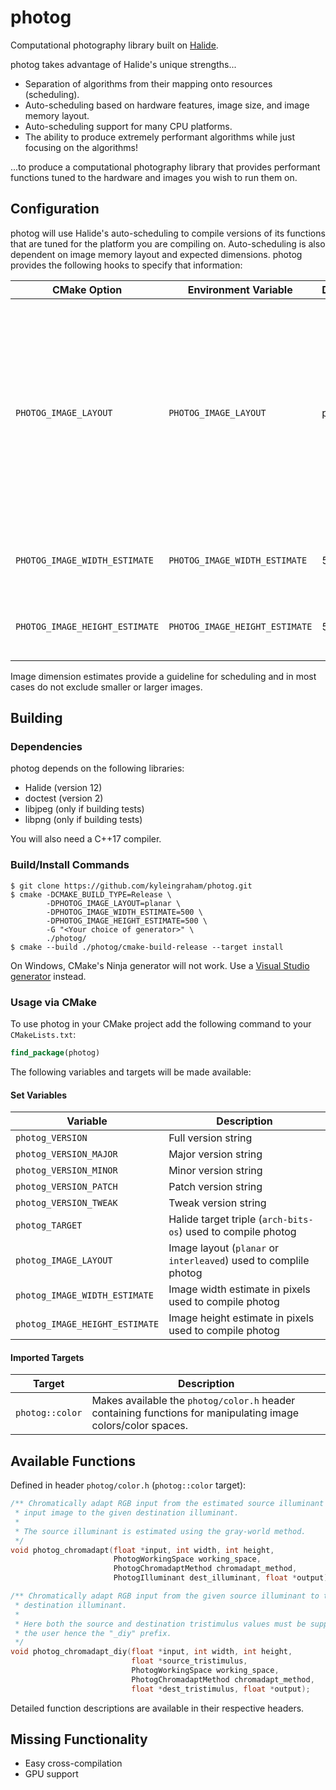 # photog
Computational photography library built on [Halide](https://halide-lang.org/).

photog takes advantage of Halide's unique strengths...
- Separation of algorithms from their mapping onto resources (scheduling).
- Auto-scheduling based on hardware features, image size, and image memory 
  layout.
- Auto-scheduling support for many CPU platforms.
- The ability to produce extremely performant algorithms while just focusing on
  the algorithms!
  
...to produce a computational photography library that provides performant 
functions tuned to the hardware and images you wish to run them on.

## Configuration
photog will use Halide's auto-scheduling to compile versions of its functions
that are tuned for the platform you are compiling on. Auto-scheduling is also 
dependent on image memory layout and expected dimensions. photog provides the
following hooks to specify that information:

CMake Option | Environment Variable | Default | Description
-------------|----------------------|---------|------------
`PHOTOG_IMAGE_LAYOUT` | `PHOTOG_IMAGE_LAYOUT` | planar | Valid options are `planar` and `interleaved`. Planar images are contiguous in channels while interleaved images are contiguous in pixels. Best performance is achieved with planar images.
`PHOTOG_IMAGE_WIDTH_ESTIMATE` | `PHOTOG_IMAGE_WIDTH_ESTIMATE`| 500 | Expected width in pixels of images to be processed.
`PHOTOG_IMAGE_HEIGHT_ESTIMATE` | `PHOTOG_IMAGE_HEIGHT_ESTIMATE`| 500 | Expected height in pixels of images to be processed.

Image dimension estimates provide a guideline for scheduling and in most cases 
do not exclude smaller or larger images.

## Building
### Dependencies
photog depends on the following libraries:
- Halide (version 12)
- doctest (version 2)
- libjpeg (only if building tests)
- libpng (only if building tests)

You will also need a C++17 compiler.

### Build/Install Commands
```shell
$ git clone https://github.com/kyleingraham/photog.git
$ cmake -DCMAKE_BUILD_TYPE=Release \
        -DPHOTOG_IMAGE_LAYOUT=planar \
        -DPHOTOG_IMAGE_WIDTH_ESTIMATE=500 \
        -DPHOTOG_IMAGE_HEIGHT_ESTIMATE=500 \
        -G "<Your choice of generator>" \
        ./photog/
$ cmake --build ./photog/cmake-build-release --target install
```
On Windows, CMake's Ninja generator will not work. Use a 
[Visual Studio generator](https://cmake.org/cmake/help/latest/manual/cmake-generators.7.html#visual-studio-generators) 
instead.

### Usage via CMake
To use photog in your CMake project add the following command to your `CMakeLists.txt`:
```cmake
find_package(photog)
```
The following variables and targets will be made available:
#### Set Variables
Variable | Description
---------|------------
`photog_VERSION` | Full version string
`photog_VERSION_MAJOR` | Major version string
`photog_VERSION_MINOR` | Minor version string
`photog_VERSION_PATCH` | Patch version string
`photog_VERSION_TWEAK` | Tweak version string
`photog_TARGET` | Halide target triple (`arch-bits-os`) used to compile photog
`photog_IMAGE_LAYOUT` | Image layout (`planar` or `interleaved`) used to complile photog
`photog_IMAGE_WIDTH_ESTIMATE` | Image width estimate in pixels used to compile photog
`photog_IMAGE_HEIGHT_ESTIMATE` | Image height estimate in pixels used to compile photog

#### Imported Targets
Target | Description
-------|------------
`photog::color` | Makes available the `photog/color.h` header containing functions for manipulating image colors/color spaces.

## Available Functions
Defined in header `photog/color.h` (`photog::color` target):
```c++
/** Chromatically adapt RGB input from the estimated source illuminant of the
 * input image to the given destination illuminant.
 *
 * The source illuminant is estimated using the gray-world method.
 */
void photog_chromadapt(float *input, int width, int height,
                       PhotogWorkingSpace working_space,
                       PhotogChromadaptMethod chromadapt_method,
                       PhotogIlluminant dest_illuminant, float *output);

/** Chromatically adapt RGB input from the given source illuminant to the given
 * destination illuminant.
 *
 * Here both the source and destination tristimulus values must be supplied by
 * the user hence the "_diy" prefix.
 */
void photog_chromadapt_diy(float *input, int width, int height,
                           float *source_tristimulus,
                           PhotogWorkingSpace working_space,
                           PhotogChromadaptMethod chromadapt_method,
                           float *dest_tristimulus, float *output);
```
Detailed function descriptions are available in their respective headers.

## Missing Functionality
- Easy cross-compilation
- GPU support